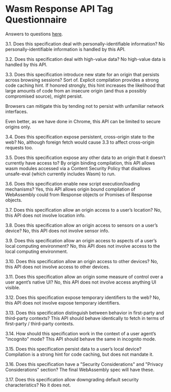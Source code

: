 # Wasm Response API Tag Questionnaire

Answers to questions
[here](https://www.w3.org/TR/security-privacy-questionnaire/).

3.1. Does this specification deal with personally-identifiable information?
No personally-identifiable information is handled by this API.

3.2. Does this specification deal with high-value data?
No high-value data is handled by this API.

3.3. Does this specification introduce new state for an origin that persists
across browsing sessions?
Sort of. Explicit compilation provides a strong code caching hint.
If honored strongly, this hint increases the likelihood that large amounts
of code from an insecure origin (and thus a possibly compromised source),
might persist.

Browsers can mitigate this by tending not to persist with unfamiliar
network interfaces.

Even better, as we have done in Chrome, this API can be limited to secure
origins only.


3.4. Does this specification expose persistent, cross-origin state to the web?
No, although foreign fetch would cause 3.3 to affect cross-origin requests too.

3.5. Does this specification expose any other data to an origin that it
doesn’t currently have access to?
By origin binding compilation, this API allows wasm modules accessed via a
Content Security Policy that disallows unsafe-eval (which currently includes
Wasm) to run.

3.6. Does this specification enable new script execution/loading mechanisms?
Yes, this API allows origin bound compilation of WebAssembly could from
Response objects or Promises of Response objects.

3.7. Does this specification allow an origin access to a user’s location?
No, this API does not involve location info.

3.8. Does this specification allow an origin access to sensors on a user’s
device?
No, this API does not involve sensor info.

3.9. Does this specification allow an origin access to aspects of a user’s
local computing environment?
No, this API does not involve access to the local computing environment.

3.10. Does this specification allow an origin access to other devices?
No, this API does not involve access to other devices.

3.11. Does this specification allow an origin some measure of control over a
user agent’s native UI?
No, this API does not involve access anything UI visible.

3.12. Does this specification expose temporary identifiers to the web?
No, this API does not involve expose temporary identifiers.

3.13. Does this specification distinguish between behavior in first-party and
third-party contexts?
This API should behave identically to fetch in terms of first-party /
third-party contexts.

3.14. How should this specification work in the context of a user agent’s
"incognito" mode?
This API should behave the same in incognito mode.

3.15. Does this specification persist data to a user’s local device?
Compilation is a strong hint for code caching, but does not mandate it.

3.16. Does this specification have a "Security Considerations" and "Privacy
Considerations" section?
The final WebAssembly spec will have these.

3.17. Does this specification allow downgrading default security
characteristics?
No it does not.
